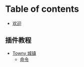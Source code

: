 # Table of contents

* [欢迎](README.md)

## 插件教程 <a href="#plugin" id="plugin"></a>

* [Towny 城镇](plugin/Towny/README.md)
  * [命令](plugin/Towny/commands.md)
